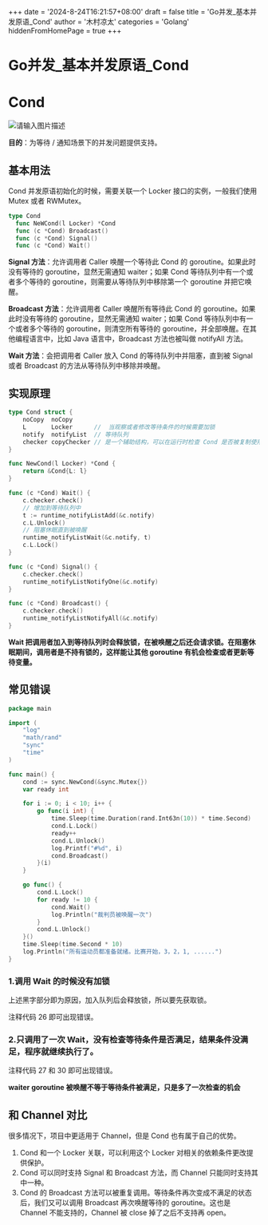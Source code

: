 +++
date = '2024-8-24T16:21:57+08:00'
draft = false
title = 'Go并发_基本并发原语_Cond'
author = '木村凉太'
categories = 'Golang'
hiddenFromHomePage = true 
+++

# Go并发_基本并发原语_Cond

# Cond

![请输入图片描述](http://mucunliangtai.com/usr/uploads/2024/08/3356714874.jpg)

**目的**：为等待 / 通知场景下的并发问题提供支持。

## 基本用法

Cond 并发原语初始化的时候，需要关联一个 Locker 接口的实例，一般我们使用 Mutex 或者 RWMutex。

```go
type Cond
  func NeWCond(l Locker) *Cond
  func (c *Cond) Broadcast()
  func (c *Cond) Signal()
  func (c *Cond) Wait()
```

**Signal 方法**：允许调用者 Caller 唤醒一个等待此 Cond 的 goroutine。如果此时没有等待的 goroutine，显然无需通知 waiter；如果 Cond 等待队列中有一个或者多个等待的 goroutine，则需要从等待队列中移除第一个 goroutine 并把它唤醒。

**Broadcast 方法**：允许调用者 Caller 唤醒所有等待此 Cond 的 goroutine。如果此时没有等待的 goroutine，显然无需通知 waiter；如果 Cond 等待队列中有一个或者多个等待的 goroutine，则清空所有等待的 goroutine，并全部唤醒。在其他编程语言中，比如 Java 语言中，Broadcast 方法也被叫做 notifyAll 方法。

**Wait 方法**：会把调用者 Caller 放入 Cond 的等待队列中并阻塞，直到被 Signal 或者 Broadcast 的方法从等待队列中移除并唤醒。

## 实现原理

```go
type Cond struct {
	noCopy  noCopy
	L       Locker      //  当观察或者修改等待条件的时候需要加锁
	notify  notifyList  // 等待队列
	checker copyChecker // 是一个辅助结构，可以在运行时检查 Cond 是否被复制使用。
}

func NewCond(l Locker) *Cond {
	return &Cond{L: l}
}

func (c *Cond) Wait() {
	c.checker.check()
	// 增加到等待队列中
	t := runtime_notifyListAdd(&c.notify)
	c.L.Unlock()
	// 阻塞休眠直到被唤醒
	runtime_notifyListWait(&c.notify, t)
	c.L.Lock()
}

func (c *Cond) Signal() {
	c.checker.check()
	runtime_notifyListNotifyOne(&c.notify)
}

func (c *Cond) Broadcast() {
	c.checker.check()
	runtime_notifyListNotifyAll(&c.notify)
}
```

**Wait 把调用者加入到等待队列时会释放锁，在被唤醒之后还会请求锁。在阻塞休眠期间，调用者是不持有锁的，这样能让其他 goroutine 有机会检查或者更新等待变量。**

## 常见错误

```go
package main

import (
	"log"
	"math/rand"
	"sync"
	"time"
)

func main() {
	cond := sync.NewCond(&sync.Mutex{})
	var ready int

	for i := 0; i < 10; i++ {
		go func(i int) {
			time.Sleep(time.Duration(rand.Int63n(10)) * time.Second)
			cond.L.Lock()
			ready++
			cond.L.Unlock()
			log.Printf("#%d", i)
			cond.Broadcast()
		}(i)
	}

	go func() {
		cond.L.Lock()
		for ready != 10 {
			cond.Wait()
			log.Println("裁判员被唤醒一次")
		}
		cond.L.Unlock()
	}()
	time.Sleep(time.Second * 10)
	log.Println("所有运动员都准备就绪。比赛开始，3，2，1, ......")
}
```

### 1.调用 Wait 的时候没有加锁

上述黑字部分即为原因，加入队列后会释放锁，所以要先获取锁。

注释代码 26 即可出现错误。

### 2.只调用了一次 Wait，没有检查等待条件是否满足，结果条件没满足，程序就继续执行了。

注释代码 27 和 30 即可出现错误。

**waiter goroutine 被唤醒不等于等待条件被满足，只是多了一次检查的机会**

## 和 Channel 对比

很多情况下，项目中更适用于 Channel，但是 Cond 也有属于自己的优势。

1. Cond 和一个 Locker 关联，可以利用这个 Locker 对相关的依赖条件更改提供保护。
2. Cond 可以同时支持 Signal 和 Broadcast 方法，而 Channel 只能同时支持其中一种。
3. Cond 的 Broadcast 方法可以被重复调用。等待条件再次变成不满足的状态后，我们又可以调用 Broadcast 再次唤醒等待的 goroutine。这也是 Channel 不能支持的，Channel 被 close 掉了之后不支持再 open。